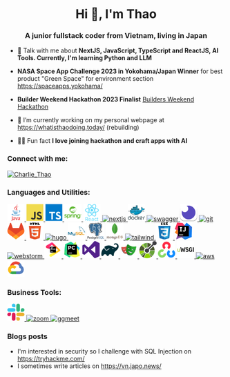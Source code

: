 <h1 align="center">Hi 👋, I'm Thao</h1>
<h3 align="center">A junior fullstack coder from Vietnam, living in Japan</h3>

- 💬 Talk with me about **NextJS, JavaScript, TypeScript and ReactJS, AI Tools. Currently, I'm learning Python and LLM**

- **NASA Space App Challenge 2023 in Yokohama/Japan Winner** for best product "Green Space" for environment section https://spaceapps.yokohama/

- **Builder Weekend Hackathon 2023 Finalist** [Builders Weekend Hackathon](https://www.linkedin.com/posts/buildersweekend_buildersweekend23-activity-7071418962080665600-6gng?utm_source=share&utm_medium=member_desktop
)
  
- 🔭 I’m currently working on my personal webpage at https://whatisthaodoing.today/ (rebuilding)

- :climbing_woman: Fun fact **I love joining hackathon and craft apps with AI**

<h3 align="left">Connect with me:</h3>
<p align="left">
  <a href="https://www.linkedin.com/in/truong-thao-98b647223/" target="blank"><img align="center" src="https://raw.githubusercontent.com/rahuldkjain/github-profile-readme-generator/master/src/images/icons/Social/linked-in-alt.svg" alt="Charlie_Thao" height="30" width="40" /></a>
</p>

<h3 align="left">Languages and Utilities:</h3>
<p align="left">
      <a href="https://www.java.com/en/" target="_blank" rel="noreferrer"> <img src="https://raw.githubusercontent.com/devicons/devicon/master/icons/java/java-original-wordmark.svg" alt="java" width="40" height="40"/> </a>
    <a href="https://developer.mozilla.org/en-US/docs/Web/JavaScript" target="_blank" rel="noreferrer"> <img src="https://raw.githubusercontent.com/devicons/devicon/master/icons/javascript/javascript-original.svg" alt="java" width="40" height="40"/> </a>
  <a href="https://www.typescriptlang.org/" target="_blank" rel="noreferrer"> <img src="https://raw.githubusercontent.com/devicons/devicon/master/icons/typescript/typescript-original.svg" alt="typescript" width="40" height="40"/> </a>
          <a href="https://spring.io/" target="_blank" rel="noreferrer"> <img src="https://raw.githubusercontent.com/devicons/devicon/master/icons/spring/spring-original-wordmark.svg" alt="java" width="40" height="40"/> </a>
    <a href="https://reactjs.org/" target="_blank" rel="noreferrer"> <img src="https://raw.githubusercontent.com/devicons/devicon/master/icons/react/react-original-wordmark.svg" alt="react" width="40" height="40"/> </a>
   <a href="https://nextjs.org/" target="_blank" rel="noreferrer"> <img src="https://cdn.worldvectorlogo.com/logos/nextjs-2.svg" alt="nextjs" width="40" height="40"/> </a>
  <a href="https://www.docker.com/" target="_blank" rel="noreferrer"> <img src="https://raw.githubusercontent.com/devicons/devicon/master/icons/docker/docker-original-wordmark.svg" alt="docker" width="40" height="40"/> </a>
  <a href="https://swagger.io/" target="_blank" rel="noreferrer"> <img src="https://cdn.svgporn.com/logos/swagger.svg" alt="swagger" width="40" height="40"/> </a>
    <a href="https://insomnia.rest/" target="_blank" rel="noreferrer"> <img src="https://github.com/Kong/insomnia-design-assets/blob/master/export/Icon.svg" alt="insomnia" width="40" height="40"/> </a>
  <a href="https://git-scm.com/" target="_blank" rel="noreferrer"> <img src="https://www.vectorlogo.zone/logos/git-scm/git-scm-icon.svg" alt="git" width="40" height="40"/> </a>
  <a href="https://about.gitlab.com/" target="_blank" rel="noreferrer"> <img src="https://github.com/devicons/devicon/blob/master/icons/gitlab/gitlab-original.svg" alt="gitlab" width="40" height="40"/> </a>
  <a href="https://www.w3.org/html/" target="_blank" rel="noreferrer"> <img src="https://raw.githubusercontent.com/devicons/devicon/master/icons/html5/html5-original-wordmark.svg" alt="html5" width="40" height="40"/> </a> 
  <a href="https://gohugo.io/" target="_blank" rel="noreferrer"> <img src="https://api.iconify.design/logos-hugo.svg" alt="hugo" width="40" height="40"/> </a> 
  <a href="https://www.mysql.com/" target="_blank" rel="noreferrer"> <img src="https://raw.githubusercontent.com/devicons/devicon/master/icons/mysql/mysql-original-wordmark.svg" alt="mysql" width="40" height="40"/> </a> 
  <a href="https://www.postgresql.org" target="_blank" rel="noreferrer"> <img src="https://raw.githubusercontent.com/devicons/devicon/master/icons/postgresql/postgresql-original-wordmark.svg" alt="postgresql" width="40" height="40"/> </a> 
  <a href="https://www.mongodb.com/" target="_blank" rel="noreferrer"> <img src="https://raw.githubusercontent.com/devicons/devicon/master/icons/mongodb/mongodb-original-wordmark.svg" alt="mongodb" width="40" height="40"/> </a> 
  <a href="https://tailwindcss.com/" target="_blank" rel="noreferrer"> <img src="https://www.vectorlogo.zone/logos/tailwindcss/tailwindcss-icon.svg" alt="tailwind" width="40" height="40"/> </a> 
    <a href="https://www.w3schools.com/css/" target="_blank" rel="noreferrer"> <img src="https://raw.githubusercontent.com/devicons/devicon/master/icons/css3/css3-original-wordmark.svg" alt="css3" width="40" height="40"/> </a> 
  <a href="https://www.jetbrains.com/idea/" target="_blank" rel="noreferrer"> <img src="https://raw.githubusercontent.com/github/explore/caa262eeb858e81282d6f651d6eef1f8730b54ba/topics/intellij-idea/intellij-idea.png" alt="intellij" width="40" height="40"/> </a> 
  <a href="https://www.jetbrains.com/webstorm/" target="_blank" rel="noreferrer"> <img src="https://static-00.iconduck.com/assets.00/webstorm-icon-512x512-lmof1hfg.png" alt="webstorm" width="40" height="40"/> </a> 
  <a href="https://www.jetbrains.com/" target="_blank" rel="noreferrer"> <img src="https://github.com/devicons/devicon/blob/master/icons/jetbrains/jetbrains-original.svg" alt="jetbrains" width="40" height="40"/> </a>
  <a href="https://www.jetbrains.com/" target="_blank" rel="noreferrer"> <img src="https://github.com/devicons/devicon/blob/master/icons/pycharm/pycharm-original.svg" alt="jetbrains" width="40" height="40"/> </a> 
   <a href="https://code.visualstudio.com/" target="_blank" rel="noreferrer"> <img src="https://github.com/devicons/devicon/blob/master/icons/visualstudio/visualstudio-plain.svg" alt="visualstudio" width="40" height="40"/> </a>
  <a href="https://gradle.com/" target="_blank" rel="noreferrer"> <img src="https://github.com/devicons/devicon/blob/master/icons/gradle/gradle-original.svg" alt="gradle" width="40" height="40"/> </a>
  <a href="https://playwright.dev/" target="_blank" rel="noreferrer"> <img src="https://github.com/devicons/devicon/blob/master/icons/playwright/playwright-original.svg" alt="playwright" width="40" height="40"/> </a>
  <a href="https://openai.com/" target="_blank" rel="noreferrer"> <img src="https://github.com/devicons/devicon/blob/master/icons/openapi/openapi-original.svg" alt="openai" width="40" height="40"/> </a>
  <a href="https://opencv.org/" target="_blank" rel="noreferrer"> <img src="https://github.com/devicons/devicon/blob/master/icons/opencv/opencv-original.svg" alt="opencv" width="40" height="40"/> </a>
   <a href="https://flask.palletsprojects.com/en/3.0.x/deploying/uwsgi/" target="_blank" rel="noreferrer"> <img src="https://github.com/devicons/devicon/blob/master/icons/uwsgi/uwsgi-original.svg" alt="uwsgi" width="40" height="40"/> </a>
  <a href="https://aws.amazon.com/" target="_blank" rel="noreferrer"> <img src="https://cdn.iconscout.com/icon/free/png-256/free-aws-1869025-1583149.png" alt="aws" width="40" height="40"/> </a>
  <a href="https://cloud.google.com/products/ai?hl=en" target="_blank" rel="noreferrer"> <img src="https://github.com/devicons/devicon/blob/master/icons/googlecloud/googlecloud-original.svg" alt="googlecloud" width="40" height="40"/> </a>
  </p>
   
  <h3 align="left">Business Tools:</h3>
<p align="left">
      <a href="https://slack.com/" target="_blank" rel="noreferrer"> <img src="https://github.com/devicons/devicon/blob/master/icons/slack/slack-original.svg" alt="slack" width="40" height="40"/> </a>
  <a href="https://zoom.us/" target="_blank" rel="noreferrer"> <img src="https://static.vecteezy.com/system/resources/previews/016/716/479/non_2x/zoom-meetings-icon-free-png.png" alt="zoom" width="40" height="40"/> </a>
  <a href="https://meet.google.com/" target="_blank" rel="noreferrer"> <img src="https://cdn4.iconfinder.com/data/icons/logos-brands-in-colors/48/google-meet-512.png" alt="ggmeet" width="40" height="40"/> </a>
  </p>

### Blogs posts

<!-- BLOG-POST-LIST:START -->
- I'm interested in security so I challenge with SQL Injection on https://tryhackme.com/
- I sometimes write articles on https://vn.japo.news/
<!-- BLOG-POST-LIST:END -->
